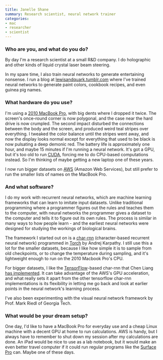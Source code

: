 ```yaml
---
title: Janelle Shane
summary: Research scientist, neural network trainer
categories:
- mac
- researcher
- scientist
---
```


### Who are you, and what do you do?

By day I'm a research scientist at a small R&D company. I do holographic and other kinds of liquid crystal laser beam steering.

In my spare time, I also train neural networks to generate entertaining nonsense. I run a blog at [lewisandquark.tumblr.com](http://lewisandquark.tumblr.com/ "Janelle's neural networks website.") where I've trained neural networks to generate paint colors, cookbook recipes, and even guinea pig names.

### What hardware do you use?

I'm using a [2010 MacBook Pro][macbook-pro], with big dents where I dropped it twice. The screen's once-round corner is now polygonal, and the case near the hard drive is now crumpled. The second impact disturbed the connections between the body and the screen, and produced weird teal stripes over everything. I tweaked the color balance until the stripes went away, and now the display looks normal except for everything that used to be black is now pulsating a deep demonic red. The battery life is approximately one hour, and maybe 15 minutes if I'm running a neural network. It's got a GPU, but it's too old to run [CUDA][], forcing me to do CPU-based computations instead. So I'm thinking of maybe getting a new laptop one of these years.

I now run bigger datasets on [AWS][] (Amazon Web Services), but still prefer to run the smaller lists of names on the MacBook Pro.

### And what software?

I do my work with recurrent neural networks, which are machine learning frameworks that can learn to imitate input datasets. Unlike traditional programming where a programmer figures out the rules and teaches them to the computer, with neural networks the programmer gives a dataset to the computer and tells it to figure out its own rules. The process is similar in many ways to how people learn - and the earliest neural networks were designed for studying the workings of biological brains.

The framework I started out on is a [char-rnn][] (character-based recurrent neural network) programmed in [Torch][] by Andrej Karpathy. I still use this a lot for the smaller datasets, because I like how simple it is to sample from old checkpoints, or to change the temperature during sampling, and it's lightweight enough to run on the 2010 Macbook Pro's CPU.

For bigger datasets, I like the [TensorFlow][]-based char-rnn that Chen Liang [has implemented][tensorflow-char-rnn]. It can take advantage of the AWS's GPU acceleration, and what really sets it apart from the other tensorflow char-rnn implementations is its flexibility in letting me go back and look at earlier points in the neural network's learning process.

I've also been experimenting with the visual neural network framework by Prof. Mark Riedl of Georgia Tech.

### What would be your dream setup?

One day, I'd like to have a MacBook Pro for everyday use and a cheap Linux machine with a decent GPU at home to run calculations. AWS is handy, but I always have to remember to shut down my session after my calculations are done. An iPad would be nice to use as a lab notebook, but it would make an even better travel computer if it could run regular programs like the [Surface Pro][surface-pro] can. Maybe one of these days.

[macbook-pro]: https://www.apple.com/macbook-pro/ "A laptop."
[surface-pro]: http://www.microsoft.com/surface/en-us/support/browse/surface-windows-8-pro "A tablet/laptop hybrid."
[aws]: https://aws.amazon.com/ "Amazon's web service platforms."
[char-rnn]: https://github.com/karpathy/char-rnn "A Recurrent Neural Network library for Torch."
[cuda]: https://en.wikipedia.org/wiki/CUDA "A programming platform for GPUs."
[tensorflow-char-rnn]: https://github.com/crazydonkey200/tensorflow-char-rnn "A Recurrent Neural Network library built on top of TensorFlow."
[tensorflow]: https://www.tensorflow.org/ "An open souce machine learning library."
[torch]: http://torch.ch/ "A Lua-based computing framework."
